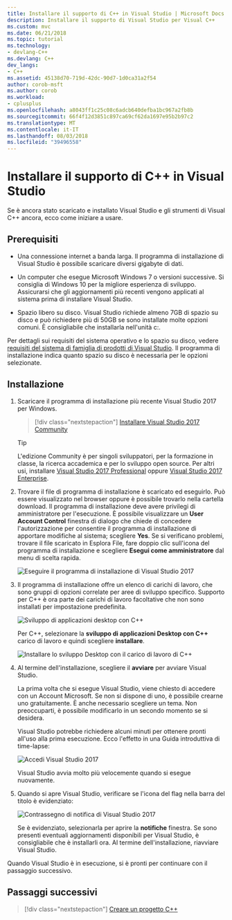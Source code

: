 ```yaml
---
title: Installare il supporto di C++ in Visual Studio | Microsoft Docs
description: Installare il supporto di Visual Studio per Visual C++
ms.custom: mvc
ms.date: 06/21/2018
ms.topic: tutorial
ms.technology:
- devlang-C++
ms.devlang: C++
dev_langs:
- C++
ms.assetid: 45138d70-719d-42dc-90d7-1d0ca31a2f54
author: corob-msft
ms.author: corob
ms.workload:
- cplusplus
ms.openlocfilehash: a8043ff1c25c08c6adcb640defba1bc967a2fb8b
ms.sourcegitcommit: 66f4f12d3851c897ca69cf62da1697e95b2b97c2
ms.translationtype: MT
ms.contentlocale: it-IT
ms.lasthandoff: 08/03/2018
ms.locfileid: "39496558"
---
```

# <a name="install-c-support-in-visual-studio"></a>Installare il supporto di C++ in Visual Studio

Se è ancora stato scaricato e installato Visual Studio e gli strumenti di Visual C++ ancora, ecco come iniziare a usare.

## <a name="prerequisites"></a>Prerequisiti

- Una connessione internet a banda larga. Il programma di installazione di Visual Studio è possibile scaricare diversi gigabyte di dati.

- Un computer che esegue Microsoft Windows 7 o versioni successive. Si consiglia di Windows 10 per la migliore esperienza di sviluppo. Assicurarsi che gli aggiornamenti più recenti vengono applicati al sistema prima di installare Visual Studio.

- Spazio libero su disco. Visual Studio richiede almeno 7GB di spazio su disco e può richiedere più di 50GB se sono installate molte opzioni comuni. È consigliabile che installarla nell'unità c:.

Per dettagli sui requisiti del sistema operativo e lo spazio su disco, vedere [requisiti del sistema di famiglia di prodotti di Visual Studio](/visualstudio/productinfo/vs2017-system-requirements-vs). Il programma di installazione indica quanto spazio su disco è necessaria per le opzioni selezionate.

## <a name="installation"></a>Installazione

1. Scaricare il programma di installazione più recente Visual Studio 2017 per Windows.

   > [!div class="nextstepaction"]
   > [Installare Visual Studio 2017 Community](https://visualstudio.microsoft.com/downloads/?utm_medium=microsoft&utm_source=docs.microsoft.com&utm_campaign=button+cta&utm_content=download+vs2017)

   >[!Tip]
   > L'edizione Community è per singoli sviluppatori, per la formazione in classe, la ricerca accademica e per lo sviluppo open source. Per altri usi, installare [Visual Studio 2017 Professional](https://visualstudio.microsoft.com/downloads/?utm_medium=microsoft&utm_source=docs.microsoft.com&utm_campaign=button+cta&utm_content=download+vs2017) oppure [Visual Studio 2017 Enterprise](https://visualstudio.microsoft.com/downloads/?utm_medium=microsoft&utm_source=docs.microsoft.com&utm_campaign=button+cta&utm_content=download+vs2017).

1. Trovare il file di programma di installazione è scaricato ed eseguirlo. Può essere visualizzato nel browser oppure è possibile trovarlo nella cartella download. Il programma di installazione deve avere privilegi di amministratore per l'esecuzione. È possibile visualizzare un **User Account Control** finestra di dialogo che chiede di concedere l'autorizzazione per consentire il programma di installazione di apportare modifiche al sistema; scegliere **Yes**. Se si verificano problemi, trovare il file scaricato in Esplora File, fare doppio clic sull'icona del programma di installazione e scegliere **Esegui come amministratore** dal menu di scelta rapida.

   ![Eseguire il programma di installazione di Visual Studio 2017](../build/media/vscpp-concierge-run-installer.gif "eseguire il programma di installazione di Visual Studio")

1. Il programma di installazione offre un elenco di carichi di lavoro, che sono gruppi di opzioni correlate per aree di sviluppo specifico. Supporto per C++ è ora parte dei carichi di lavoro facoltative che non sono installati per impostazione predefinita.

   ![Sviluppo di applicazioni desktop con C++](../build/media/desktop-development-with-cpp.png "sviluppo Desktop con C++")

    Per C++, selezionare la **sviluppo di applicazioni Desktop con C++** carico di lavoro e quindi scegliere **installare**.

   ![Installare lo sviluppo Desktop con il carico di lavoro di C++](../build/media/vscpp-concierge-choose-workload.gif "installare lo sviluppo Desktop con il carico di lavoro di C++")

1. Al termine dell'installazione, scegliere il **avviare** per avviare Visual Studio.

   La prima volta che si esegue Visual Studio, viene chiesto di accedere con un Account Microsoft. Se non si dispone di uno, è possibile crearne uno gratuitamente. È anche necessario scegliere un tema. Non preoccuparti, è possibile modificarlo in un secondo momento se si desidera. 

   Visual Studio potrebbe richiedere alcuni minuti per ottenere pronti all'uso alla prima esecuzione. Ecco l'effetto in una Guida introduttiva di time-lapse:

   ![Accedi Visual Studio 2017](../build/media/vscpp-quickstart-first-run.gif "Accedi Visual Studio 2017")

   Visual Studio avvia molto più velocemente quando si esegue nuovamente.

1. Quando si apre Visual Studio, verificare se l'icona del flag nella barra del titolo è evidenziato:

   ![Contrassegno di notifica di Visual Studio 2017](../build/media/vscpp-first-start-page-flag.png "flag di notifica di Visual Studio 2017")

   Se è evidenziato, selezionarla per aprire la **notifiche** finestra. Se sono presenti eventuali aggiornamenti disponibili per Visual Studio, è consigliabile che è installarli ora. Al termine dell'installazione, riavviare Visual Studio.

Quando Visual Studio è in esecuzione, si è pronti per continuare con il passaggio successivo.

## <a name="next-steps"></a>Passaggi successivi

> [!div class="nextstepaction"]
> [Creare un progetto C++](vscpp-step-1-create.md)

<iframe src="" height="0" width="0" frameborder="0" name="frameTarget" />
